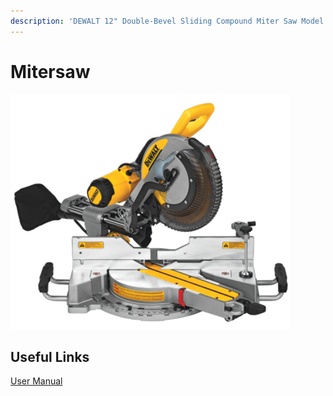 ```yaml
---
description: 'DEWALT 12" Double-Bevel Sliding Compound Miter Saw Model: DWS779'
---
```


# Mitersaw

![](../.gitbook/assets/image%20%28103%29.png)

## Useful Links

[User Manual](https://drive.google.com/file/d/1JZVLOpWuK7NPNecYSSBpmBxRK6gmBRfU/view?usp=sharing)



